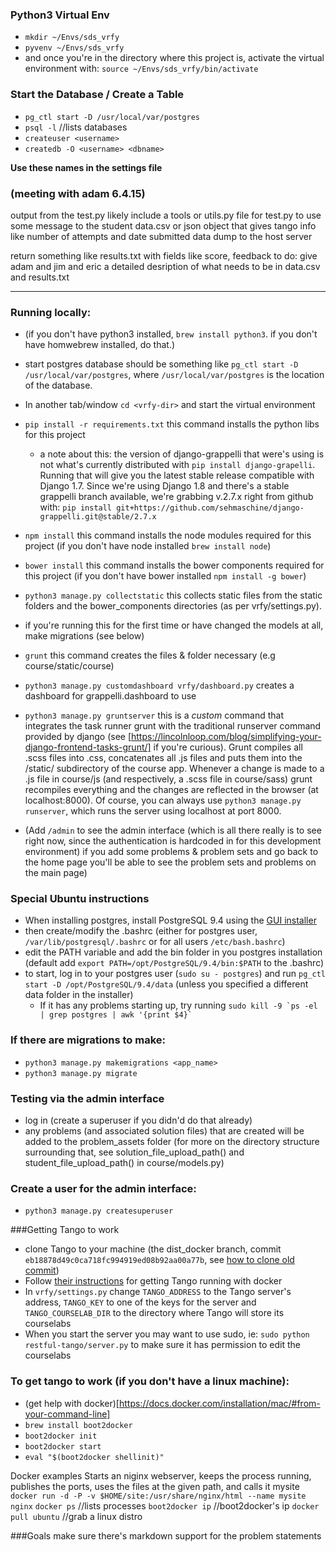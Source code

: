 ### Python3 Virtual Env

  * `mkdir ~/Envs/sds_vrfy`
  * `pyvenv ~/Envs/sds_vrfy`
  * and once you're in the directory where this project is, activate the virtual environment with: `source ~/Envs/sds_vrfy/bin/activate`

### Start the Database / Create a Table
* `pg_ctl start -D /usr/local/var/postgres`
* `psql -l`  //lists databases
* `createuser <username>`
* `createdb -O <username> <dbname>`

**Use these names in the settings file**



### (meeting with adam 6.4.15)
output from the test.py
likely include a tools or utils.py file for test.py to use
some message to the student
data.csv or json object that gives tango info like number of attempts and date submitted
data dump to the host server 

return something like results.txt with fields like score, feedback
to do: give adam and jim and eric a detailed desription of what needs to be in data.csv and results.txt 



------


### Running locally:
  * (if you don't have python3 installed, `brew install python3`. if you don't have homwebrew installed, do that.)
  * start postgres database should be something like `pg_ctl start -D /usr/local/var/postgres`, where `/usr/local/var/postgres` is the location of the database. 
  * In another tab/window `cd <vrfy-dir>` and start the virtual environment
  * `pip install -r requirements.txt` this command installs the python libs for this project 
    * a note about this: the version of django-grappelli that were's using is not what's currently distributed with `pip install django-grapelli`. Running that will give you the latest stable release compatible with Django 1.7. Since we're using Django 1.8 and there's a stable grappelli branch available, we're grabbing v.2.7.x right from github with:  `pip install git+https://github.com/sehmaschine/django-grappelli.git@stable/2.7.x`
  * `npm install` this command installs the node modules required for this project (if you don't have node installed `brew install node`)
  * `bower install` this command installs the bower components required for this project (if you don't have bower installed `npm install -g bower`)
  * `python3 manage.py collectstatic` this collects static files from the static folders and the bower_components directories (as per vrfy/settings.py).
  * if you're running this for the first time or have changed the models at all, make migrations (see below)
  * `grunt` this command creates the files & folder necessary (e.g course/static/course)
  * `python3 manage.py customdashboard vrfy/dashboard.py` creates a dashboard for grappelli.dashboard to use
  * `python3 manage.py gruntserver`  this is a *custom* command that integrates the task runner grunt with the traditional runserver command provided by django (see [https://lincolnloop.com/blog/simplifying-your-django-frontend-tasks-grunt/] if you're curious). Grunt compiles all .scss files into .css, concatenates all .js files and puts them into the /static/ subdirectory of the course app. Whenever a change is made to a .js file in course/js (and respectively, a .scss file in course/sass) grunt recompiles everything and the changes are reflected in the browser (at localhost:8000).  Of course, you can always use `python3 manage.py runserver`, which runs the server using localhost at port 8000. 

  * (Add `/admin` to see the admin interface (which is all there really is to see right now, since the authentication is hardcoded in for this development environment) if you add some problems & problem sets and go back to the home page you'll be able to see the problem sets and problems on the main page)

### Special Ubuntu instructions
  * When installing postgres, install PostgreSQL 9.4 using the [GUI installer](http://www.enterprisedb.com/products/pgdownload.do)
  * then create/modify the .bashrc (either for postgres user, `/var/lib/postgresql/.bashrc` or for all users `/etc/bash.bashrc`)
  * edit the PATH variable and add the bin folder in you postgres installation (default add `export PATH=/opt/PostgreSQL/9.4/bin:$PATH` to the .bashrc)
  * to start, log in to your postgres user (`sudo su - postgres`) and run `pg_ctl start -D /opt/PostgreSQL/9.4/data` (unless you specified a different data folder in the installer)
    * If it has any problems starting up, try running ``sudo kill -9 `ps -el | grep postgres | awk '{print $4}` ``
  

### If there are migrations to make:
  * `python3 manage.py makemigrations <app_name>`
  * `python3 manage.py migrate`


### Testing via the admin interface
  * log in (create a superuser if you didn'd do that already)
  * any problems (and associated solution files) that are created will be added to the problem_assets folder (for more on the directory structure surrounding that, see solution_file_upload_path() and student_file_upload_path() in course/models.py)


### Create a user for the admin interface:
  * `python3 manage.py createsuperuser`

###Getting Tango to work
  * clone Tango to your machine (the dist_docker branch, commit `eb18878d49c0ca718fc994919ed08b92aa00a77b`, see [how to clone old commit](http://stackoverflow.com/questions/1655361/how-to-clone-an-old-git-commit-and-some-more-questions-about-git))
  * Follow [their instructions](https://github.com/autolab/Tango/wiki/Tango-with-Docker) for getting Tango running with docker
  * In `vrfy/settings.py` change `TANGO_ADDRESS` to the Tango server's address, `TANGO_KEY` to one of the keys for the server and `TANGO_COURSELAB_DIR` to the directory where Tango will store its courselabs
  * When you start the server you may want to use sudo, ie: `sudo python restful-tango/server.py` to make sure it has permission to edit the courselabs

### To get tango to work (if you don't have a linux machine):
  * (get help with docker)[https://docs.docker.com/installation/mac/#from-your-command-line]
  * `brew install boot2docker`
  * `boot2docker init`
  * `boot2docker start`
  * `eval "$(boot2docker shellinit)"`

Docker examples
Starts an niginx webserver, keeps the process running, publishes the ports, uses the files at the given path, and calls it mysite
`docker run -d -P -v $HOME/site:/usr/share/nginx/html --name mysite nginx`
`docker ps` //lists processes
`boot2docker ip` //boot2docker's ip
`docker pull ubuntu` //grab a linux distro

###Goals
make sure there's markdown support for the problem statements
